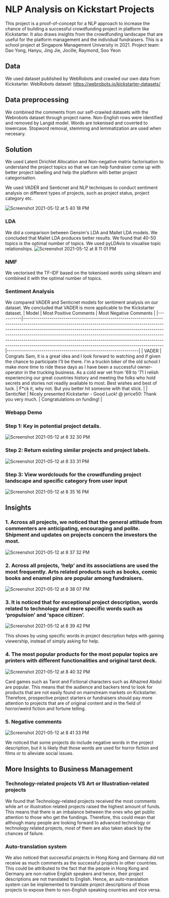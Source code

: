 # NLP Analysis on Kickstart Projects 
This project is a proof-of-concept for a NLP approach to increase the chance of building a successful crowdfunding project in platform like Kickstarter. It also draws insights from the crowdfunding landscape that are useful for the platform management and the individual fundraisers. 
This is a school project at Singapore Management University in 2021.
Project team: Dao Yong, Hanyu, Jing Jie, Jocille, Raymond, Soo Yeon

## Data 
We used dataset published by WebRobots and crawled our own data from Kickstarter. 
WebRobots dataset: https://webrobots.io/kickstarter-datasets/

## Data preprocessing
We combined the comments from our self-crawled datasets with the Webrobots dataset through project name. Non-English rows were identified and removed by Langid model. Words are tokenised and coverted to lowercase. Stopword removal, stemming and lemmatization are used when necesary.   

## Solution
We used Latent Dirichlet Allocation and Non-negative matrix factorisation to understand the project topics so that we can help fundraiser come up with better project labelling and help the platform with better project categorisation. 

We used VADER and Senticnet and NLP techniques to conduct sentiment analysis on different types of projects, such as project status, project category etc. 

![Screenshot 2021-05-12 at 5 40 18 PM](https://user-images.githubusercontent.com/35590255/117953939-1fa7b080-b349-11eb-8d66-0ba3002de28d.jpg)

### LDA 
We did a comparison between Gensim's LDA and Mallet LDA models. We concluded that Mallet LDA produces better results. 
We found that 40-50 topics is the optimal number of topics. 
We used pyLDAvis to visualise topic relationships. 
![Screenshot 2021-05-12 at 8 11 01 PM](https://user-images.githubusercontent.com/35590255/117972818-2d1b6580-b35e-11eb-853c-7d4e6db67364.jpg)


### NMF 
We vectorised the TF-IDF based on the tokenised words using sklearn and combined it with the optimal number of topics.  

### Sentiment Analysis 
We compared VADER and Senticnet models for sentiment analysis on our dataset. 
We concluded that VADER is more applicable to the Kickstarter dataset. 
| Model     | Most Positive Comments                                                                                                                                                                                                                                                                                                                                                                                                                                                    | Most Negative Comments                                          |
|-----------|---------------------------------------------------------------------------------------------------------------------------------------------------------------------------------------------------------------------------------------------------------------------------------------------------------------------------------------------------------------------------------------------------------------------------------------------------------------------------|-----------------------------------------------------------------|
| VADER     | Congrats Sam, it is a great idea and I look forward to  watching and if given the chance to participate I'll be there. I'm a truckin biker of the old school I make more time to ride these days as I have been a successful owner-operator in the trucking business. As a cold war vet from '69 to '71 I relish experiencing our great countries history and meeting the folks who hold secrets and stories not readily available to most. Best wishes and best of luck. | 						  F*ck it, why not. But you better hit someone with that stick. |
| SenticNet | Nicely presented Kickstarter - Good Luck! @ jerice50: Thank you very much.                                                                                                                                                                                                                                                                                                                                                                                                | 						  Congratulations on funding!                                   |


### Webapp Demo 
### Step 1: Key in potential project details. 
![Screenshot 2021-05-12 at 8 32 30 PM](https://user-images.githubusercontent.com/35590255/117975353-2d693000-b361-11eb-87f7-d3ca84eb762d.jpg)

### Step 2: Return existing similar projects and project labels. 
![Screenshot 2021-05-12 at 8 33 31 PM](https://user-images.githubusercontent.com/35590255/117975499-51c50c80-b361-11eb-935a-2c3c9ffe0c13.jpg)

### Step 3: View wordclouds for the crowdfunding project landscape and specific category from user input
![Screenshot 2021-05-12 at 8 35 16 PM](https://user-images.githubusercontent.com/35590255/117975728-905ac700-b361-11eb-9132-8acf987a855d.jpg)


## Insights 
### 1. Across all projects, we noticed that the general attitude from commenters are anticipating, encouraging and polite. Shipment and updates on projects concern the investors the most.
![Screenshot 2021-05-12 at 8 37 32 PM](https://user-images.githubusercontent.com/35590255/117976025-e16abb00-b361-11eb-946e-91e1507ecc95.jpg)

### 2. Across all projects, ‘help’ and its associations are used the most frequently. Arts related products such as books, comic books and enamel pins are popular among fundraisers.
![Screenshot 2021-05-12 at 8 38 07 PM](https://user-images.githubusercontent.com/35590255/117976112-f6474e80-b361-11eb-99cb-bc8daed66c3d.jpg)

### 3. It is noticed that for exceptional project description, words related to technology and more specific words such as ‘propulsion’ and ‘space citizen’.

![Screenshot 2021-05-12 at 8 39 42 PM](https://user-images.githubusercontent.com/35590255/117976281-2ee72800-b362-11eb-9869-e9d2a35cdd42.jpg)

This shows by using specific words in project description helps with gaining viewership, instead of simply asking for help.

### 4. The most popular products for the most popular topics are printers with different functionalities and original tarot deck.

![Screenshot 2021-05-12 at 8 40 32 PM](https://user-images.githubusercontent.com/35590255/117976380-4cb48d00-b362-11eb-999e-2b7e62974417.jpg)

Card games such as Tarot and Fictional characters such as Alhazred Abdul are popular. This means that the audience and backers tend to look for products that are not easily found on mainstream markets on Kickstarter. Therefore, prospective project starters or fundraisers should pay more attention to projects that are of original content and in the field of horror/weird fiction and fortune telling.

### 5. Negative comments 
![Screenshot 2021-05-12 at 8 41 33 PM](https://user-images.githubusercontent.com/35590255/117976502-71a90000-b362-11eb-9640-ab5f3fd20a82.jpg)

We noticed that some projects do include negative words in the project description, but it is likely that those words are used for horror fiction and films or to alleviate social issues.


## More Insights to Business Management
### Technology-related projects VS Art or Illustration-related projects 
We found that Technology-related projects received the most comments while art or illustration related projects raised the highest amount of funds. This means that there is an imbalance between the ones who get public attention to those who get the fundings. Therefore, this could mean that although many people are looking forward to advanced technology or technology related projects, most of them are also taken aback by the chances of failure.

### Auto-translation system 
We also noticed that successful projects in Hong Kong and Germany did not receive as much comments as the successful projects in other countries. This could be attributed to the fact that the people in Hong Kong and Germany are non-native English speakers and hence, their project descriptions are not translated to English. Hence, an auto-translation system can be implemented to translate project descriptions of those projects to expose them to non-English speaking countries and vice versa.


